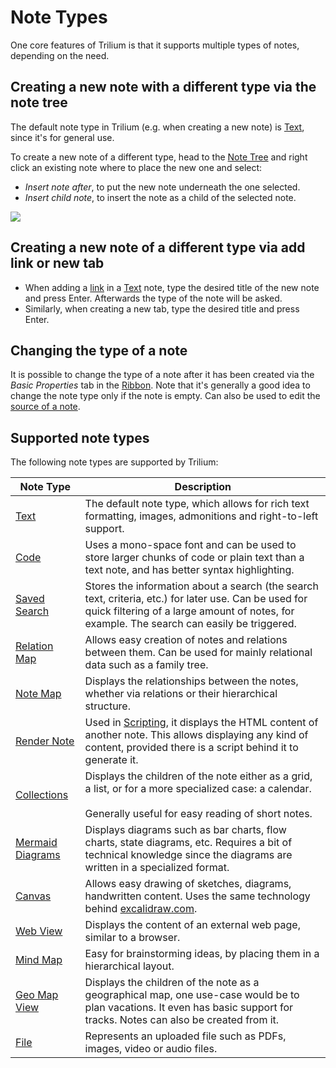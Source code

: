 # Note Types
One core features of Trilium is that it supports multiple types of notes, depending on the need.

## Creating a new note with a different type via the note tree

The default note type in Trilium (e.g. when creating a new note) is <a class="reference-link" href="Note%20Types/Text.md">Text</a>, since it's for general use.

To create a new note of a different type, head to the <a class="reference-link" href="Basic%20Concepts%20and%20Features/UI%20Elements/Note%20Tree.md">Note Tree</a> and right click an existing note where to place the new one and select:

*   _Insert note after_, to put the new note underneath the one selected.
*   _Insert child note_, to insert the note as a child of the selected note.

![](Note%20Types_image.png)

## Creating a new note of a different type via add link or new tab

*   When adding a [link](Note%20Types/Text/Links.md) in a <a class="reference-link" href="Note%20Types/Text.md">Text</a> note, type the desired title of the new note and press Enter. Afterwards the type of the note will be asked.
*   Similarly, when creating a new tab, type the desired title and press Enter.

## Changing the type of a note

It is possible to change the type of a note after it has been created via the _Basic Properties_ tab in the <a class="reference-link" href="Basic%20Concepts%20and%20Features/UI%20Elements/Ribbon.md">Ribbon</a>. Note that it's generally a good idea to change the note type only if the note is empty. Can also be used to edit the [source of a note](Advanced%20Usage/Note%20source.md).

## Supported note types

The following note types are supported by Trilium:

| Note Type | Description |
| --- | --- |
| <a class="reference-link" href="Note%20Types/Text.md">Text</a> | The default note type, which allows for rich text formatting, images, admonitions and right-to-left support. |
| <a class="reference-link" href="Note%20Types/Code.md">Code</a> | Uses a mono-space font and can be used to store larger chunks of code or plain text than a text note, and has better syntax highlighting. |
| <a class="reference-link" href="Note%20Types/Saved%20Search.md">Saved Search</a> | Stores the information about a search (the search text, criteria, etc.) for later use. Can be used for quick filtering of a large amount of notes, for example. The search can easily be triggered. |
| <a class="reference-link" href="Note%20Types/Relation%20Map.md">Relation Map</a> | Allows easy creation of notes and relations between them. Can be used for mainly relational data such as a family tree. |
| <a class="reference-link" href="Note%20Types/Note%20Map.md">Note Map</a> | Displays the relationships between the notes, whether via relations or their hierarchical structure. |
| <a class="reference-link" href="Note%20Types/Render%20Note.md">Render Note</a> | Used in <a class="reference-link" href="Scripting.md">Scripting</a>, it displays the HTML content of another note. This allows displaying any kind of content, provided there is a script behind it to generate it. |
| <a class="reference-link" href="Collections.md">Collections</a> | Displays the children of the note either as a grid, a list, or for a more specialized case: a calendar.  <br>  <br>Generally useful for easy reading of short notes. |
| <a class="reference-link" href="Note%20Types/Mermaid%20Diagrams.md">Mermaid Diagrams</a> | Displays diagrams such as bar charts, flow charts, state diagrams, etc. Requires a bit of technical knowledge since the diagrams are written in a specialized format. |
| <a class="reference-link" href="Note%20Types/Canvas.md">Canvas</a> | Allows easy drawing of sketches, diagrams, handwritten content. Uses the same technology behind [excalidraw.com](https://excalidraw.com). |
| <a class="reference-link" href="Note%20Types/Web%20View.md">Web View</a> | Displays the content of an external web page, similar to a browser. |
| <a class="reference-link" href="Note%20Types/Mind%20Map.md">Mind Map</a> | Easy for brainstorming ideas, by placing them in a hierarchical layout. |
| <a class="reference-link" href="Collections/Geo%20Map.md">Geo Map View</a> | Displays the children of the note as a geographical map, one use-case would be to plan vacations. It even has basic support for tracks. Notes can also be created from it. |
| <a class="reference-link" href="Note%20Types/File.md">File</a> | Represents an uploaded file such as PDFs, images, video or audio files. |